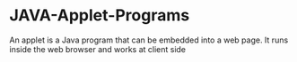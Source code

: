# JAVA-Applet-Programs
An applet is a Java program that can be embedded into a web page. It runs inside the web browser and works at client side 
